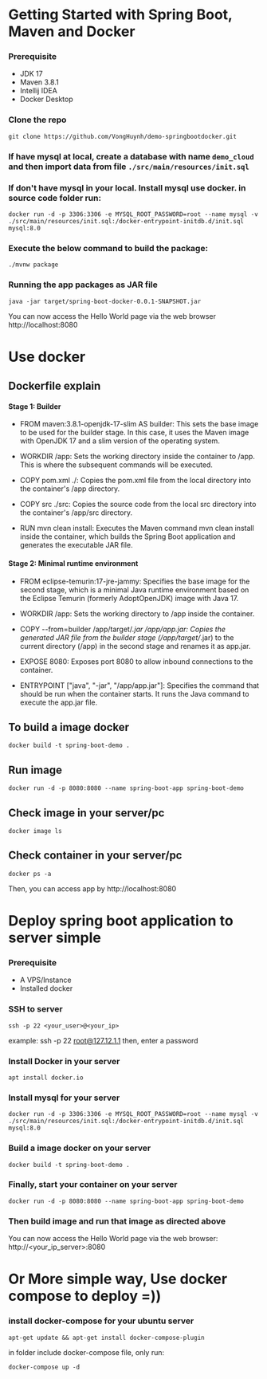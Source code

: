 # Getting Started with Spring Boot, Maven and Docker

### Prerequisite

- JDK 17
- Maven 3.8.1
- Intellij IDEA
- Docker Desktop

### Clone the repo

```
git clone https://github.com/VongHuynh/demo-springbootdocker.git
```

### If have mysql at local, create a database with name `demo_cloud` and then import data from file `./src/main/resources/init.sql`
### If don't have mysql in your local. Install mysql use docker. in source code folder run:
```
docker run -d -p 3306:3306 -e MYSQL_ROOT_PASSWORD=root --name mysql -v ./src/main/resources/init.sql:/docker-entrypoint-initdb.d/init.sql mysql:8.0
```

### Execute the below command to build the package:

```
./mvnw package
```

### Running the app packages as JAR file

```
java -jar target/spring-boot-docker-0.0.1-SNAPSHOT.jar 
```

You can now access the Hello World page via the web browser  http://localhost:8080


# Use docker
## Dockerfile explain
#### Stage 1: Builder
- FROM maven:3.8.1-openjdk-17-slim AS builder: This sets the base image to be used for the builder stage. In this case, it uses the Maven image with OpenJDK 17 and a slim version of the operating system.

- WORKDIR /app: Sets the working directory inside the container to /app. This is where the subsequent commands will be executed.

- COPY pom.xml ./: Copies the pom.xml file from the local directory into the container's /app directory.

- COPY src ./src: Copies the source code from the local src directory into the container's /app/src directory.

- RUN mvn clean install: Executes the Maven command mvn clean install inside the container, which builds the Spring Boot application and generates the executable JAR file.

#### Stage 2: Minimal runtime environment
- FROM eclipse-temurin:17-jre-jammy: Specifies the base image for the second stage, which is a minimal Java runtime environment based on the Eclipse Temurin (formerly AdoptOpenJDK) image with Java 17.

- WORKDIR /app: Sets the working directory to /app inside the container.

- COPY --from=builder /app/target/*.jar /app/app.jar: Copies the generated JAR file from the builder stage (/app/target/*.jar) to the current directory (/app) in the second stage and renames it as app.jar.

- EXPOSE 8080: Exposes port 8080 to allow inbound connections to the container.

- ENTRYPOINT ["java", "-jar", "/app/app.jar"]: Specifies the command that should be run when the container starts. It runs the Java command to execute the app.jar file.


## To build a image docker
```
docker build -t spring-boot-demo .
```

## Run image 
```
docker run -d -p 8080:8080 --name spring-boot-app spring-boot-demo
```
## Check image in your server/pc
```
docker image ls
```
## Check container in your server/pc

```
docker ps -a
```
Then, you can access app by http://localhost:8080

# Deploy spring boot application to server simple
### Prerequisite
- A VPS/Instance
- Installed docker

### SSH to server
```
ssh -p 22 <your_user>@<your_ip>
```
example: ssh -p 22 root@127.12.1.1
then, enter a password

### Install Docker in your server
```
apt install docker.io
```

### Install mysql for your server
```
docker run -d -p 3306:3306 -e MYSQL_ROOT_PASSWORD=root --name mysql -v ./src/main/resources/init.sql:/docker-entrypoint-initdb.d/init.sql mysql:8.0
```
### Build a image docker on your server
```
docker build -t spring-boot-demo .
```
### Finally, start your container on your server 
```
docker run -d -p 8080:8080 --name spring-boot-app spring-boot-demo
```

### Then build image and run that image as directed above
You can now access the Hello World page via the web browser:  http://<your_ip_server>:8080


# Or More simple way,  Use docker compose to deploy =))
### install docker-compose for your ubuntu server
```
apt-get update && apt-get install docker-compose-plugin
```
in folder include docker-compose file, only run:
```
docker-compose up -d
```
